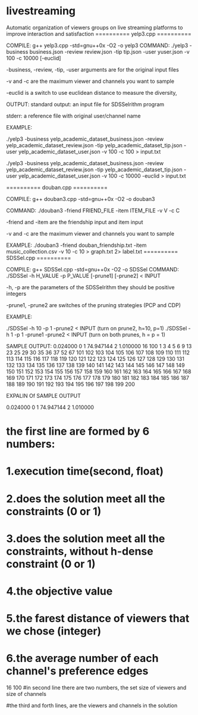 # livestreaming
Automatic organization of viewers groups on live streaming platforms to improve interaction and satisfaction
========== yelp3.cpp ==========

COMPILE: g++ yelp3.cpp -std=gnu++0x -O2 -o yelp3
COMMAND: ./yelp3 -business business.json -review review.json -tip tip.json -user yuser.json -v 100 -c 10000 [-euclid]

-business, -review, -tip, -user arguments are for the original input files

-v and -c are the maximum viewer and channels you want to sample

-euclid is a switch to use euclidean distance to measure the diversity, 


OUTPUT:
standard output: an input file for SDSSelrithm program

stderr: a reference file with original user/channel name


EXAMPLE:

./yelp3 -business yelp_academic_dataset_business.json -review yelp_academic_dataset_review.json -tip yelp_academic_dataset_tip.json -user yelp_academic_dataset_user.json -v 100 -c 100 > input.txt

./yelp3 -business yelp_academic_dataset_business.json -review yelp_academic_dataset_review.json -tip yelp_academic_dataset_tip.json -user yelp_academic_dataset_user.json -v 100 -c 10000 -euclid > input.txt

========== douban.cpp ==========

COMPILE: g++ douban3.cpp -std=gnu++0x -O2 -o douban3

COMMAND: ./douban3 -friend FRIEND_FILE -item ITEM_FILE -v V -c C

-friend and -item are the friendship input and item input

-v and -c are the maximum viewer and channels you want to sample


EXAMPLE:
./douban3 -friend douban_friendship.txt -item music_collection.csv -v 10 -c 10 > graph.txt 2> label.txt
========== SDSSel.cpp ==========

COMPILE: g++ SDSSel.cpp -std=gnu++0x -O2 -o SDSSel
COMMAND: ./SDSSel -h H_VALUE -p P_VALUE [-prune1] [-prune2] < INPUT

-h, -p are the parameters of the SDSSelrithm
they should be positive integers

-prune1, -prune2 are switches of the pruning strategies (PCP and CDP)

EXAMPLE:

./SDSSel -h 10 -p 1 -prune2 < INPUT (turn on prune2, h=10, p=1)
./SDSSel -h 1 -p 1 -prune1 -prune2 < INPUT (turn on both prunes, h = p = 1)


SAMPLE OUTPUT:
0.024000 0 1 74.947144 2 1.010000
16 100
1 3 4 5 6 9 13 23 25 29 30 35 36 37 52 67
101 102 103 104 105 106 107 108 109 110 111 112 113 114 115 116 117 118 119 120 121 122 123 124 125 126 127 128 129 130 131 132 133 134 135 136 137 138 139 140 141 142 143 144 145 146 147 148 149 150 151 152 153 154 155 156 157 158 159 160 161 162 163 164 165 166 167 168 169 170 171 172 173 174 175 176 177 178 179 180 181 182 183 184 185 186 187 188 189 190 191 192 193 194 195 196 197 198 199 200

EXPALIN Of SAMPLE OUTPUT

0.024000 0 1 74.947144 2 1.010000
# the first line are formed by 6 numbers:
# 1.execution time(second, float)
# 2.does the solution meet all the constraints (0 or 1)
# 3.does the solution meet all the constraints, without h-dense constraint (0 or 1)
# 4.the objective value
# 5.the farest distance of viewers that we chose (integer)
# 6.the average number of each channel's preference edges 


16 100
#in second line there are two numbers, the set size of viewers and size of channels

#the third and forth lines, are the viewers and channels in the solution
